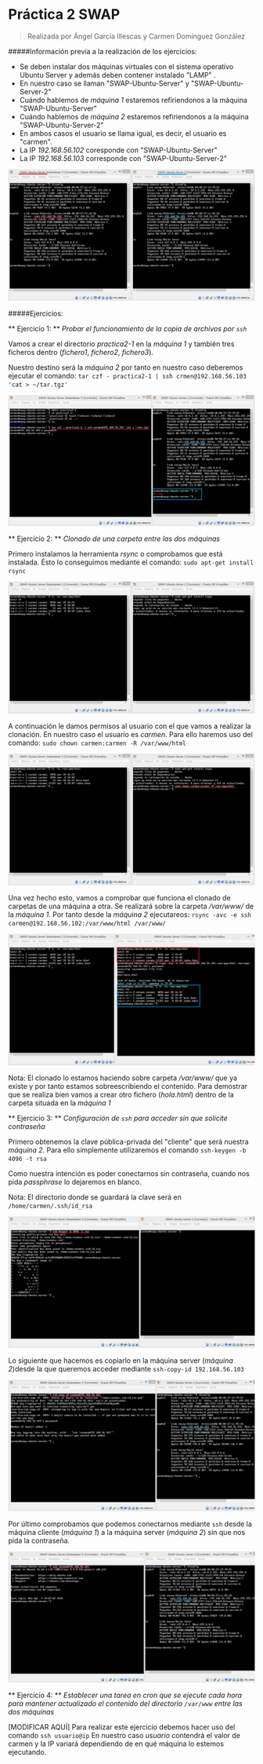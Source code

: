 # Práctica 2 SWAP
> Realizada por Ángel García Illescas y Carmen Domínguez González

#####Información previa a la realización de los ejercicios:

* Se deben instalar dos máquinas virtuales con el sistema operativo Ubuntu Server y además deben contener instalado "LAMP" .
 * En nuestro caso se llaman "SWAP-Ubuntu-Server" y "SWAP-Ubuntu-Server-2"
 * Cuándo hablemos de *máquina 1* estaremos refiriendonos a la máquina "SWAP-Ubuntu-Server"
 * Cuándo hablemos de *máquina 2* estaremos refiriendonos a la máquina "SWAP-Ubuntu-Server-2"
* En ambos casos el usuario se llama igual, es decir, el usuario es "carmen".
* La IP *192.168.56.102* coresponde con "SWAP-Ubuntu-Server"
* La IP *192.168.56.103* corresponde con "SWAP-Ubuntu-Server-2"

![Las IPs de las dos máquinas](https://github.com/carmendg/SWAP/blob/master/Practicas/Practica%202/Imagenes/captura0.png "Las IPs de las dos máquinas")

#####Ejercicios:

** Ejercicio 1: ** *Probar el funcionamiento de la copia de archivos por `ssh`*

Vamos a crear el directorio *practica2-1* en la *máquina 1* y también tres ficheros dentro (*fichero1*, *fichero2*, *fichero3*).

Nuestro destino será la *máquina 2* por tanto en nuestro caso deberemos ejecutar el comando:
`tar czf - practica2-1 | ssh crmen@192.168.56.103 'cat > ~/tar.tgz'`

![Resultado de copia de archivos](https://github.com/carmendg/SWAP/blob/master/Practicas/Practica%202/Imagenes/captura1.png "Resultado de copia de archivos")

** Ejercicio 2: ** *Clonado de una carpeta entre las dos máquinas*

Primero instalamos la herramienta *rsync* o comprobamos que está instalada. Ésto lo conseguimos mediante el comando: `sudo apt-get install rsync`

![Instalación del paquete para la máquina 2](https://github.com/carmendg/SWAP/blob/master/Practicas/Practica%202/Imagenes/captura2.png "Instalación del paquete para la máquina 2")

A continuación le damos permisos al usuario con el que vamos a realizar la clonación. En nuestro caso el usuario es *carmen*. Para ello haremos uso del comando:
`sudo chown carmen:carmen -R /var/www/html`

![Asignación de permisos al usuario](https://github.com/carmendg/SWAP/blob/master/Practicas/Practica%202/Imagenes/captura3.png "Asignación de permisos al usuario")

Una vez hecho esto, vamos a comprobar que funciona el clonado de carpetas de una máquina a otra. Se realizará sobre la carpeta */var/www/* de la *máquina 1*. Por tanto desde la *máquina 2* ejecutareos: `rsync -avc -e ssh carmen@192.168.56.102:/var/www/html /var/www/`

![Resultado de la clonación](https://github.com/carmendg/SWAP/blob/master/Practicas/Practica%202/Imagenes/captura4.png "Resultado de la clonación")

Nota: El clonado lo estamos haciendo sobre carpeta */var/www/* que ya existe y por tanto estamos sobreescribiendo el contenido. Para demostrar que se realiza bien vamos a crear otro fichero (*hola.html*) dentro de la carpeta situada en la *máquina 1*

** Ejercicio 3: ** *Configuración de `ssh` para acceder sin que solicite contraseña*

Primero obtenemos la clave pública-privada del "cliente" que será nuestra *máquina 2*. Para ello simplemente utilizaremos el comando `ssh-keygen -b 4096 -t rsa`

Como nuestra intención es poder conectarnos sin contraseña, cuando nos pida *passphrase* lo dejaremos en blanco.

Nota: El directorio donde se guardará la clave será en `/home/carmen/.ssh/id_rsa`

![Generación de la clave pública](https://github.com/carmendg/SWAP/blob/master/Practicas/Practica%202/Imagenes/captura5.png "Generación de la clave pública")

Lo siguiente que hacemos es copiarlo en la máquina server (*máquina 2*)desde la que queremos acceder mediante `ssh-copy-id 192.168.56.103`

![Copia de clave en la otra máquina](https://github.com/carmendg/SWAP/blob/master/Practicas/Practica%202/Imagenes/captura6.png "Copia de la clave en la otra máquina")

Por último comprobamos que podemos conectarnos mediante `ssh` desde la máquina cliente (*máquina 1*) a la máquina server (*máquina 2*) sin que nos pida la contraseña.

![Conexión desde ssh](https://github.com/carmendg/SWAP/blob/master/Practicas/Practica%202/Imagenes/captura7.png "Conexión de ssh")


** Ejercicio 4: ** *Establecer una tarea en cron que se ejecute cada hora para mantener actualizado el contenido del directorio `/var/www` entre las dos máquinas*

[MODIFICAR AQUÍ]
Para realizar este ejercicio debemos hacer uso del comando `ssh usuario@ip`
En nuestro caso *usuario* contendrá el valor de carmen y la IP variará dependiendo de en qué máquina lo estemos ejecutando.

